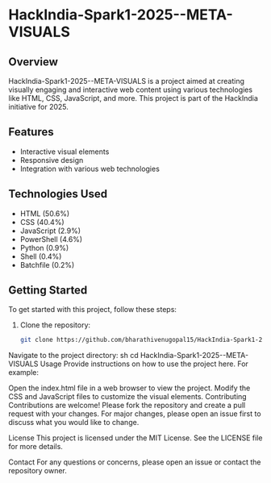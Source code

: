 # HackIndia-Spark1-2025--META-VISUALS

## Overview
HackIndia-Spark1-2025--META-VISUALS is a project aimed at creating visually engaging and interactive web content using various technologies like HTML, CSS, JavaScript, and more. This project is part of the HackIndia initiative for 2025.

## Features
- Interactive visual elements
- Responsive design
- Integration with various web technologies

## Technologies Used
- HTML (50.6%)
- CSS (40.4%)
- JavaScript (2.9%)
- PowerShell (4.6%)
- Python (0.9%)
- Shell (0.4%)
- Batchfile (0.2%)

## Getting Started
To get started with this project, follow these steps:

1. Clone the repository:
   ```sh
   git clone https://github.com/bharathivenugopal15/HackIndia-Spark1-2025--META-VISUALS.git
Navigate to the project directory:
sh
cd HackIndia-Spark1-2025--META-VISUALS
Usage
Provide instructions on how to use the project here. For example:

Open the index.html file in a web browser to view the project.
Modify the CSS and JavaScript files to customize the visual elements.
Contributing
Contributions are welcome! Please fork the repository and create a pull request with your changes. For major changes, please open an issue first to discuss what you would like to change.

License
This project is licensed under the MIT License. See the LICENSE file for more details.

Contact
For any questions or concerns, please open an issue or contact the repository owner.
